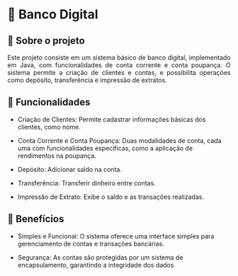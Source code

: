 # 🏦 Banco Digital 

## 📂 Sobre o projeto

<p align="justify">
  Este projeto consiste em um sistema básico de banco digital, implementado em Java, com funcionalidades de conta corrente e conta poupança. O sistema permite a criação de clientes e contas, e possibilita operações como depósito, transferência e impressão de extratos.
</p>

## 📂 Funcionalidades

<p align="justify">


- Criação de Clientes: Permite cadastrar informações básicas dos clientes, como nome.

- Conta Corrente e Conta Poupança: Duas modalidades de conta, cada uma com funcionalidades específicas, como a aplicação de rendimentos na poupança.

- Depósito: Adicionar saldo na conta.

- Transferência: Transferir dinheiro entre contas.

- Impressão de Extrato: Exibe o saldo e as transações realizadas.
</p>

## 📂 Benefícios 

- Simples e Funcional: O sistema oferece uma interface simples para gerenciamento de contas e transações bancárias.

- Segurança: As contas são protegidas por um sistema de encapsulamento, garantindo a integridade dos dados
